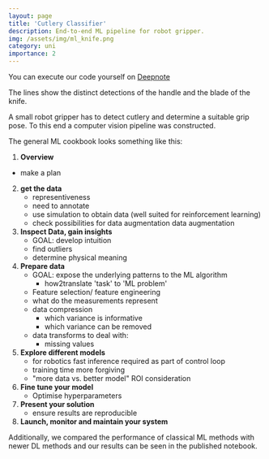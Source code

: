 ```yaml
---
layout: page
title: 'Cutlery Classifier'
description: End-to-end ML pipeline for robot gripper.
img: /assets/img/ml_knife.png
category: uni
importance: 2
---
```



You can execute our code yourself on [Deepnote](https://deepnote.com/project/452790e4-76c0-49f0-8fb0-80760653c8f0)

<div class="row">
    <div class="col-sm mt-3 mt-md-0">
        <img class="img-fluid rounded z-depth-1" src="{{ '/assets/img/ml_knife.png' | relative_url }}" alt="" title="example image"/>
    </div>
</div>
<div class="caption">
    The lines show the distinct detections of the handle and the blade of the knife.
</div>


A small robot gripper has to detect cutlery and determine a suitable grip pose. To this end a computer vision pipeline was constructed.

The general ML cookbook looks something like this:

1. **Overview**
  - make a plan
2. **get the data**
	- representiveness
	- need to annotate
	- use simulation to obtain data (well suited for reinforcement learning)
	- check possibilities for data augmentation data augmentation
3. **Inspect Data, gain insights**
	- GOAL: develop intuition
	- find outliers
	- determine physical meaning
4. **Prepare data**
	- GOAL: expose the underlying patterns to the ML algorithm
		- how2translate 'task' to 'ML problem'
	- Feature selection/ feature engineering
	- what do the measurements represent
	- data compression
		- which variance is informative
		- which variance can be removed
	- data transforms to deal with:
		- missing values
5. **Explore different models**
	- for robotics fast inference required as part of control loop
	- training time more forgiving
	- "more data vs. better model" ROI consideration
6. **Fine tune your model**
	- Optimise hyperparameters
7. **Present your solution**
	-  ensure results are reproducible
8. **Launch, monitor and maintain your system**

Additionally, we compared the performance of classical ML methods with newer DL methods and our results can be seen in the published notebook.
